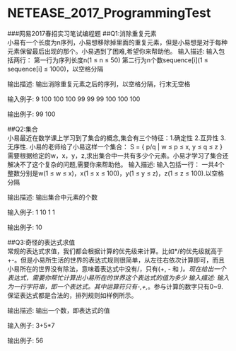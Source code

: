 # NETEASE_2017_ProgrammingTest
###网易2017春招实习笔试编程题
##Q1:消除重复元素<br>
小易有一个长度为n序列，小易想移除掉里面的重复元素，但是小易想是对于每种元素保留最后出现的那个。小易遇到了困难,希望你来帮助他。 
输入描述:
输入包括两行：
第一行为序列长度n(1 ≤ n ≤ 50)
第二行为n个数sequence[i](1 ≤ sequence[i] ≤ 1000)，以空格分隔

输出描述:
输出消除重复元素之后的序列，以空格分隔，行末无空格

输入例子:
9
100 100 100 99 99 99 100 100 100

输出例子:
99 100

##Q2:集合<br>
小易最近在数学课上学习到了集合的概念,集合有三个特征：1.确定性 2.互异性 3.无序性.
小易的老师给了小易这样一个集合：
S = { p/q | w ≤ p ≤ x, y ≤ q ≤ z }
需要根据给定的w，x，y，z,求出集合中一共有多少个元素。小易才学习了集合还解决不了这个复杂的问题,需要你来帮助他。 
输入描述:
输入包括一行：
一共4个整数分别是w(1 ≤ w ≤ x)，x(1 ≤ x ≤ 100)，y(1 ≤ y ≤ z)，z(1 ≤ z ≤ 100).以空格分隔

输出描述:
输出集合中元素的个数

输入例子:
1 10 1 1

输出例子:
10

##Q3:奇怪的表达式求值<br>
常规的表达式求值，我们都会根据计算的优先级来计算。比如*/的优先级就高于+-。但是小易所生活的世界的表达式规则很简单，从左往右依次计算即可，而且小易所在的世界没有除法，意味着表达式中没有/，只有(+, - 和 *)。现在给出一个表达式，需要你帮忙计算出小易所在的世界这个表达式的值为多少 
输入描述:
输入为一行字符串，即一个表达式。其中运算符只有-,+,*。参与计算的数字只有0~9.
保证表达式都是合法的，排列规则如样例所示。

输出描述:
输出一个数，即表达式的值

输入例子:
3+5*7

输出例子:
56
